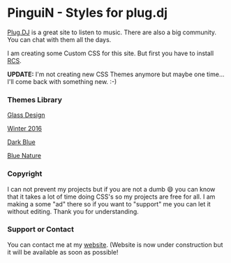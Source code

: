 # PinguiN - Styles for plug.dj

[Plug.DJ](https://plug.dj/) is a great site to listen to music. There are also a big community. You can chat with them all the days.

I am creating some Custom CSS for this site. But first you have to install [RCS](https://rcs.radiant.dj/).

**UPDATE:** I'm not creating new CSS Themes anymore but maybe one time... I'll come back with something new. :-)

### Themes Library

[Glass Design](https://raw.githubusercontent.com/LoLicek77/plugCSS/master/themes/glassDesign.css)

[Winter 2016](https://raw.githubusercontent.com/LoLicek77/plugCSS/master/themes/xmas2016.css)

[Dark Blue](https://raw.githubusercontent.com/LoLicek77/plugCSS/master/themes/darkBlue.css)

[Blue Nature](https://raw.githubusercontent.com/LoLicek77/plugCSS/master/themes/blueNature.css)

### Copyright

I can not prevent my projects but if you are not a dumb :smile: you can know that it takes a lot of time doing CSS's so my projects are free for all. I am making a some "ad" there so if you want to "support" me you can let it without editing. Thank you for understanding. 

### Support or Contact

You can contact me at my [website](http://pinguin.maweb.eu/home). (Website is now under construction but it will be available as soon as possible!
